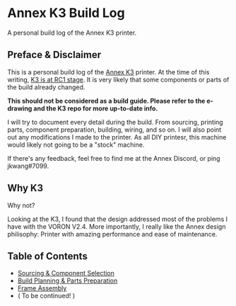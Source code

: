 # Annex K3 Build Log
A personal build log of the Annex K3 printer. 

## Preface & Disclaimer
This is a personal build log of the [Annex K3](https://github.com/Annex-Engineering/Gasherbrum-K3) printer.  At the time of this writing, [K3 is at RC1 stage](https://github.com/Annex-Engineering/Gasherbrum-K3/releases/tag/R1RC1).  It is very likely that some components or parts of the build already changed.  

**This should not be considered as a build guide.  Please refer to the e-drawing and the K3 repo for more up-to-date info.**

I will try to document every detail during the build.  From sourcing, printing parts, component preparation, building, wiring, and so on.  I will also point out any modifications I made to the printer.  As all DIY printesr, this machine would likely not going to be a "stock" machine.

If there's any feedback, feel free to find me at the Annex Discord, or ping jkwang#7099.

## Why K3

Why not?

Looking at the K3,  I found that the design addressed most of the problems I have with the VORON V2.4.   More importantly, I really like the Annex design philisophy: Printer with amazing performance and ease of maintenance.


## Table of Contents

  * [Sourcing & Component Selection](1_Sourcing.md)
  * [Build Planning & Parts Preparation](2_Planning.md)
  * [Frame Assembly](3_Frame.md)
  * ( To be continued! )
